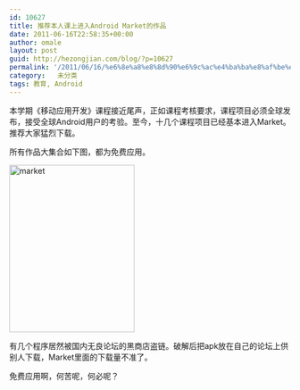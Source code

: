 ```yaml
---
id: 10627
title: 推荐本人课上进入Android Market的作品
date: 2011-06-16T22:58:35+00:00
author: omale
layout: post
guid: http://hezongjian.com/blog/?p=10627
permalink: '/2011/06/16/%e6%8e%a8%e8%8d%90%e6%9c%ac%e4%ba%ba%e8%af%be%e4%b8%8a%e8%bf%9b%e5%85%a5android-market%e7%9a%84%e4%bd%9c%e5%93%81/'
category:   未分类
tags: 教育, Android
---
```

本学期《移动应用开发》课程接近尾声，正如课程考核要求，课程项目必须全球发布，接受全球Android用户的考验。至今，十几个课程项目已经基本进入Market。推荐大家猛烈下载。

所有作品大集合如下图，都为免费应用。

[<img class="aligncenter size-medium wp-image-10628" height="300" src="/uploads/2011/06/market-224x300.png" title="market" width="224"  />](/uploads/2011/06/market.png)

有几个程序居然被国内无良论坛的黑商店盗链。破解后把apk放在自己的论坛上供别人下载，Market里面的下载量不准了。

免费应用啊，何苦呢，何必呢？